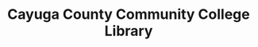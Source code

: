 ---
layout: repo
title: "Cayuga County Community College Library"
id: 19077
permalink: repos/19077/
---